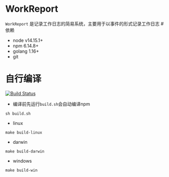 # WorkReport
 `WorkReport` 是记录工作日志的简易系统，主要用于以事件的形式记录工作日志
#依赖
* node v14.15.1+
* npm 6.14.8+
* golang 1.16+
* git


# 自行编译
[![Build Status](https://travis-ci.com/YouCD/WorkReport.svg?branch=master)](https://travis-ci.com/YouCD/WorkReport)

* 编译前先运行`build.sh`会自动编译npm
```shell
sh build.sh
```

* linux

```shell
make build-linux
```
* darwin
```shell
make build-darwin
```

* windows
```shell
make build-win
```

